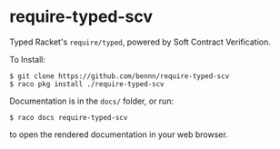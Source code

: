 require-typed-scv
===

Typed Racket's `require/typed`, powered by Soft Contract Verification.

To Install:
```
$ git clone https://github.com/bennn/require-typed-scv
$ raco pkg install ./require-typed-scv
```

Documentation is in the `docs/` folder, or run:
```
$ raco docs require-typed-scv
```
to open the rendered documentation in your web browser.
